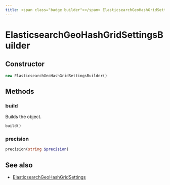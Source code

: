 ```yaml
---
title: <span class="badge builder"></span> ElasticsearchGeoHashGridSettingsBuilder
---
```

# <span class="badge builder"></span> ElasticsearchGeoHashGridSettingsBuilder

## Constructor

```php
new ElasticsearchGeoHashGridSettingsBuilder()
```
## Methods

### <span class="badge object-method"></span> build

Builds the object.

```php
build()
```

### <span class="badge object-method"></span> precision

```php
precision(string $precision)
```

## See also

 * <span class="badge object-type-class"></span> [ElasticsearchGeoHashGridSettings](./object-ElasticsearchGeoHashGridSettings.md)
